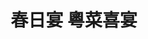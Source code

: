 ---
title: "春日宴 粵菜喜宴"
description: "春日宴 粵菜喜宴"
layout: shop
keywords:
  - 美食競賽
  - 台灣美食
  - 美食精選
datePublished: "2025-06-30"
dateModified: "2025-07-06"
city: "台中市"
district: "北屯區"
address: "台中市北屯區山西路三段133號"
phone: "0424225555"
geo: "24.185705463967498, 120.68451061850084"
google_map: "https://maps.app.goo.gl/5s4Nhw19ZorRGRuv5"
footinder: "https://footinder.com.tw/%E5%8F%B0%E4%B8%AD%E5%B8%82%E5%8C%97%E5%B1%AF%E5%8D%80/141577/"
official: "https://www.facebook.com/KASUGA.2020/?ref=page_internal"
award:
  - name: "500盤"
    year: "2024"
    entries:
      - dishes:
          - "粵式招牌炒米粉"

---
